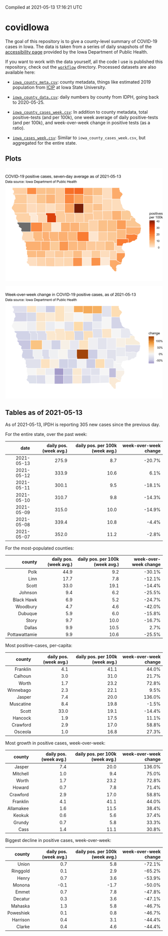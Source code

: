 Compiled at 2021-05-13 17:16:21 UTC

<!-- README.md is generated from README.Rmd. Please edit that file -->

# covidIowa

<!-- badges: start -->

<!-- badges: end -->

The goal of this repository is to give a county-level summary of
COVID-19 cases in Iowa. The data is taken from a series of daily
snapshots of the [accessibility
page](https://coronavirus.iowa.gov/pages/access) provided by the Iowa
Department of Public Health.

If you want to work with the data yourself, all the code I use is
published this repository, check out the [`workflow`](workflow)
directory. Processed datasets are also available here:

  - [`iowa_county_meta.csv`](https://raw.githubusercontent.com/ijlyttle/covidIowa/master/workflow/data/99-publish/iowa_county_meta.csv):
    county metadata, things like estimated 2019 population from
    [ICIP](https://www.icip.iastate.edu/tables/population/counties-estimates)
    at Iowa State University.

  - [`iowa_county_data.csv`](https://raw.githubusercontent.com/ijlyttle/covidIowa/master/workflow/data/99-publish/iowa_county_data.csv):
    daily numbers by county from IDPH, going back to 2020-05-25.

  - [`iowa_county_cases_week.csv`](https://raw.githubusercontent.com/ijlyttle/covidIowa/master/workflow/data/99-publish/iowa_county_data.csv):
    In addition to county metadata, total positive-tests (and per 100k),
    one week average of daily positive-tests (and per 100k), and
    week-over-week change in positive tests (as a ratio).

  - [`iowa_cases_week.csv`](https://raw.githubusercontent.com/ijlyttle/covidIowa/master/workflow/data/99-publish/iowa_cases_week.csv):
    Similar to `iowa_county_cases_week.csv`, but aggregated for the
    entire state.

## Plots

![](workflow/data/99-publish/iowa_cases.png)

![](workflow/data/99-publish/iowa_change.png)

## Tables as of 2021-05-13

As of 2021-05-13, IPDH is reporting 305 new cases since the previous
day.

For the entire state, over the past week:

|       date | daily pos. (week avg.) | daily pos. per 100k (week avg.) | week-over-week change |
| ---------: | ---------------------: | ------------------------------: | --------------------: |
| 2021-05-13 |                  275.9 |                             8.7 |               \-20.7% |
| 2021-05-12 |                  333.9 |                            10.6 |                  6.1% |
| 2021-05-11 |                  300.1 |                             9.5 |               \-18.1% |
| 2021-05-10 |                  310.7 |                             9.8 |               \-14.3% |
| 2021-05-09 |                  315.0 |                            10.0 |               \-14.9% |
| 2021-05-08 |                  339.4 |                            10.8 |                \-4.4% |
| 2021-05-07 |                  352.0 |                            11.2 |                \-2.8% |

For the most-populated counties:

|        county | daily pos. (week avg.) | daily pos. per 100k (week avg.) | week-over-week change |
| ------------: | ---------------------: | ------------------------------: | --------------------: |
|          Polk |                   44.9 |                             9.2 |               \-30.1% |
|          Linn |                   17.7 |                             7.8 |               \-12.1% |
|         Scott |                   33.0 |                            19.1 |               \-14.4% |
|       Johnson |                    9.4 |                             6.2 |               \-25.5% |
|    Black Hawk |                    6.9 |                             5.2 |               \-24.7% |
|      Woodbury |                    4.7 |                             4.6 |               \-42.0% |
|       Dubuque |                    5.9 |                             6.0 |               \-15.8% |
|         Story |                    9.7 |                            10.0 |               \-16.7% |
|        Dallas |                    9.9 |                            10.5 |                  2.7% |
| Pottawattamie |                    9.9 |                            10.6 |               \-25.5% |

Most positive-cases, per-capita:

|    county | daily pos. (week avg.) | daily pos. per 100k (week avg.) | week-over-week change |
| --------: | ---------------------: | ------------------------------: | --------------------: |
|  Franklin |                    4.1 |                            41.1 |                 44.0% |
|   Calhoun |                    3.0 |                            31.0 |                 21.7% |
|     Worth |                    1.7 |                            23.2 |                 72.8% |
| Winnebago |                    2.3 |                            22.1 |                  9.5% |
|    Jasper |                    7.4 |                            20.0 |                136.0% |
| Muscatine |                    8.4 |                            19.8 |                \-1.5% |
|     Scott |                   33.0 |                            19.1 |               \-14.4% |
|   Hancock |                    1.9 |                            17.5 |                 11.1% |
|  Crawford |                    2.9 |                            17.0 |                 58.8% |
|   Osceola |                    1.0 |                            16.8 |                 27.3% |

Most growth in positive cases, week-over-week:

|    county | daily pos. (week avg.) | daily pos. per 100k (week avg.) | week-over-week change |
| --------: | ---------------------: | ------------------------------: | --------------------: |
|    Jasper |                    7.4 |                            20.0 |                136.0% |
|  Mitchell |                    1.0 |                             9.4 |                 75.0% |
|     Worth |                    1.7 |                            23.2 |                 72.8% |
|    Howard |                    0.7 |                             7.8 |                 71.4% |
|  Crawford |                    2.9 |                            17.0 |                 58.8% |
|  Franklin |                    4.1 |                            41.1 |                 44.0% |
| Allamakee |                    1.6 |                            11.5 |                 38.4% |
|    Keokuk |                    0.6 |                             5.6 |                 37.4% |
|    Grundy |                    0.7 |                             5.8 |                 33.3% |
|      Cass |                    1.4 |                            11.1 |                 30.8% |

Biggest decline in positive cases, week-over-week:

|    county | daily pos. (week avg.) | daily pos. per 100k (week avg.) | week-over-week change |
| --------: | ---------------------: | ------------------------------: | --------------------: |
|     Union |                    0.7 |                             5.8 |               \-72.1% |
|  Ringgold |                    0.1 |                             2.9 |               \-65.2% |
|     Henry |                    0.7 |                             3.6 |               \-53.9% |
|    Monona |                  \-0.1 |                           \-1.7 |               \-50.0% |
|     Emmet |                    0.7 |                             7.8 |               \-47.8% |
|   Decatur |                    0.3 |                             3.6 |               \-47.1% |
|   Mahaska |                    1.3 |                             5.8 |               \-46.7% |
| Poweshiek |                    0.1 |                             0.8 |               \-46.7% |
|  Harrison |                    0.4 |                             3.1 |               \-44.4% |
|    Clarke |                    0.4 |                             4.6 |               \-44.4% |
